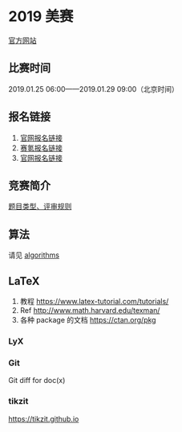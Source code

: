 # 2019 美赛

[官方网站](https://www.comap.com/undergraduate/contests/)

## 比赛时间

2019.01.25 06:00——2019.01.29 09:00（北京时间）

## 报名链接

1. [官网报名链接](http://today.hit.edu.cn/article/2018/12/04/62165)
2. [赛氪报名链接](https://www.saikr.com/vse/comap/2019)
3. [官网报名链接](https://www.comap.com/undergraduate/contests/)

## 竞赛简介

[题目类型、评审规则](https://www.linstitute.net/archives/84323)

## 算法

请见 [algorithms](./algorithms/README.md)

## LaTeX

1. 教程 https://www.latex-tutorial.com/tutorials/
2. Ref http://www.math.harvard.edu/texman/
3. 各种 package 的文档 https://ctan.org/pkg

### LyX

### Git

Git diff for doc(x)

### tikzit

https://tikzit.github.io

